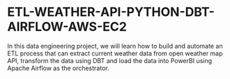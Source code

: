 # ETL-WEATHER-API-PYTHON-DBT-AIRFLOW-AWS-EC2
In this data engineering project, we will learn how to build and automate an ETL process that can extract current weather data from open weather map API, transform the data using DBT and load the data into PowerBI using Apache Airflow as the orchestrator.
